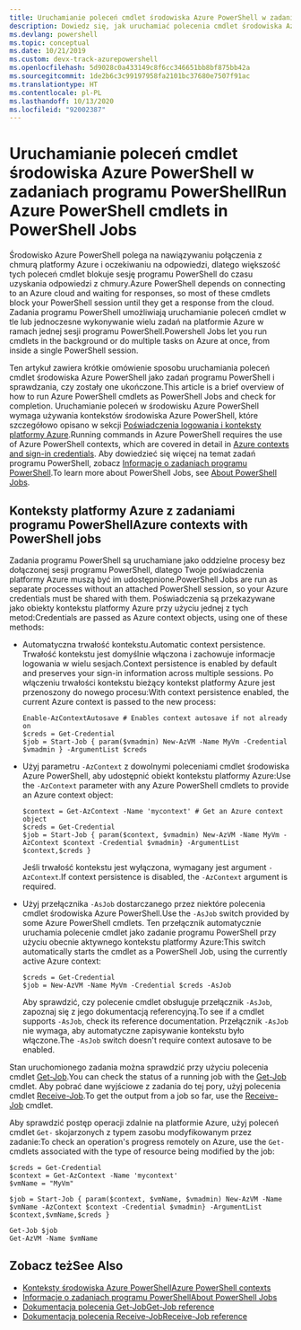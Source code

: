 ```yaml
---
title: Uruchamianie poleceń cmdlet środowiska Azure PowerShell w zadaniach programu PowerShell
description: Dowiedz się, jak uruchamiać polecenia cmdlet środowiska Azure PowerShell równolegle lub jako zadania w tle przy użyciu opcji -AsJob i Start-Job.
ms.devlang: powershell
ms.topic: conceptual
ms.date: 10/21/2019
ms.custom: devx-track-azurepowershell
ms.openlocfilehash: 5d9028c0a433149c8f6cc346651bb8bf875bb42a
ms.sourcegitcommit: 1de2b6c3c99197958fa2101bc37680e7507f91ac
ms.translationtype: HT
ms.contentlocale: pl-PL
ms.lasthandoff: 10/13/2020
ms.locfileid: "92002387"
---
```

# <a name="run-azure-powershell-cmdlets-in-powershell-jobs"></a><span data-ttu-id="687f0-103">Uruchamianie poleceń cmdlet środowiska Azure PowerShell w zadaniach programu PowerShell</span><span class="sxs-lookup"><span data-stu-id="687f0-103">Run Azure PowerShell cmdlets in PowerShell Jobs</span></span>

<span data-ttu-id="687f0-104">Środowisko Azure PowerShell polega na nawiązywaniu połączenia z chmurą platformy Azure i oczekiwaniu na odpowiedzi, dlatego większość tych poleceń cmdlet blokuje sesję programu PowerShell do czasu uzyskania odpowiedzi z chmury.</span><span class="sxs-lookup"><span data-stu-id="687f0-104">Azure PowerShell depends on connecting to an Azure cloud and waiting for responses, so most of these cmdlets block your PowerShell session until they get a response from the cloud.</span></span>
<span data-ttu-id="687f0-105">Zadania programu PowerShell umożliwiają uruchamianie poleceń cmdlet w tle lub jednoczesne wykonywanie wielu zadań na platformie Azure w ramach jednej sesji programu PowerShell.</span><span class="sxs-lookup"><span data-stu-id="687f0-105">Powershell Jobs let you run cmdlets in the background or do multiple tasks on Azure at once, from inside a single PowerShell session.</span></span>

<span data-ttu-id="687f0-106">Ten artykuł zawiera krótkie omówienie sposobu uruchamiania poleceń cmdlet środowiska Azure PowerShell jako zadań programu PowerShell i sprawdzania, czy zostały one ukończone.</span><span class="sxs-lookup"><span data-stu-id="687f0-106">This article is a brief overview of how to run Azure PowerShell cmdlets as PowerShell Jobs and check for completion.</span></span> <span data-ttu-id="687f0-107">Uruchamianie poleceń w środowisku Azure PowerShell wymaga używania kontekstów środowiska Azure PowerShell, które szczegółowo opisano w sekcji [Poświadczenia logowania i konteksty platformy Azure](context-persistence.md).</span><span class="sxs-lookup"><span data-stu-id="687f0-107">Running commands in Azure PowerShell requires the use of Azure PowerShell contexts, which are covered in detail in [Azure contexts and sign-in credentials](context-persistence.md).</span></span>
<span data-ttu-id="687f0-108">Aby dowiedzieć się więcej na temat zadań programu PowerShell, zobacz [Informacje o zadaniach programu PowerShell](/powershell/module/microsoft.powershell.core/about/about_jobs).</span><span class="sxs-lookup"><span data-stu-id="687f0-108">To learn more about PowerShell Jobs, see [About PowerShell Jobs](/powershell/module/microsoft.powershell.core/about/about_jobs).</span></span>

## <a name="azure-contexts-with-powershell-jobs"></a><span data-ttu-id="687f0-109">Konteksty platformy Azure z zadaniami programu PowerShell</span><span class="sxs-lookup"><span data-stu-id="687f0-109">Azure contexts with PowerShell jobs</span></span>

<span data-ttu-id="687f0-110">Zadania programu PowerShell są uruchamiane jako oddzielne procesy bez dołączonej sesji programu PowerShell, dlatego Twoje poświadczenia platformy Azure muszą być im udostępnione.</span><span class="sxs-lookup"><span data-stu-id="687f0-110">PowerShell Jobs are run as separate processes without an attached PowerShell session, so your Azure credentials must be shared with them.</span></span> <span data-ttu-id="687f0-111">Poświadczenia są przekazywane jako obiekty kontekstu platformy Azure przy użyciu jednej z tych metod:</span><span class="sxs-lookup"><span data-stu-id="687f0-111">Credentials are passed as Azure context objects, using one of these methods:</span></span>

* <span data-ttu-id="687f0-112">Automatyczna trwałość kontekstu.</span><span class="sxs-lookup"><span data-stu-id="687f0-112">Automatic context persistence.</span></span> <span data-ttu-id="687f0-113">Trwałość kontekstu jest domyślnie włączona i zachowuje informacje logowania w wielu sesjach.</span><span class="sxs-lookup"><span data-stu-id="687f0-113">Context persistence is enabled by default and preserves your sign-in information across multiple sessions.</span></span> <span data-ttu-id="687f0-114">Po włączeniu trwałości kontekstu bieżący kontekst platformy Azure jest przenoszony do nowego procesu:</span><span class="sxs-lookup"><span data-stu-id="687f0-114">With context persistence enabled, the current Azure context is passed to the new process:</span></span>

  ```azurepowershell-interactive
  Enable-AzContextAutosave # Enables context autosave if not already on
  $creds = Get-Credential
  $job = Start-Job { param($vmadmin) New-AzVM -Name MyVm -Credential $vmadmin } -ArgumentList $creds
  ```

* <span data-ttu-id="687f0-115">Użyj parametru `-AzContext` z dowolnymi poleceniami cmdlet środowiska Azure PowerShell, aby udostępnić obiekt kontekstu platformy Azure:</span><span class="sxs-lookup"><span data-stu-id="687f0-115">Use the `-AzContext` parameter with any Azure PowerShell cmdlets to provide an Azure context object:</span></span>

  ```azurepowershell-interactive
  $context = Get-AzContext -Name 'mycontext' # Get an Azure context object
  $creds = Get-Credential
  $job = Start-Job { param($context, $vmadmin) New-AzVM -Name MyVm -AzContext $context -Credential $vmadmin} -ArgumentList $context,$creds }
  ```

  <span data-ttu-id="687f0-116">Jeśli trwałość kontekstu jest wyłączona, wymagany jest argument `-AzContext`.</span><span class="sxs-lookup"><span data-stu-id="687f0-116">If context persistence is disabled, the `-AzContext` argument is required.</span></span>

* <span data-ttu-id="687f0-117">Użyj przełącznika `-AsJob` dostarczanego przez niektóre polecenia cmdlet środowiska Azure PowerShell.</span><span class="sxs-lookup"><span data-stu-id="687f0-117">Use the `-AsJob` switch provided by some Azure PowerShell cmdlets.</span></span> <span data-ttu-id="687f0-118">Ten przełącznik automatycznie uruchamia polecenie cmdlet jako zadanie programu PowerShell przy użyciu obecnie aktywnego kontekstu platformy Azure:</span><span class="sxs-lookup"><span data-stu-id="687f0-118">This switch automatically starts the cmdlet as a PowerShell Job, using the currently active Azure context:</span></span>

  ```azurepowershell-interactive
  $creds = Get-Credential
  $job = New-AzVM -Name MyVm -Credential $creds -AsJob
  ```

  <span data-ttu-id="687f0-119">Aby sprawdzić, czy polecenie cmdlet obsługuje przełącznik `-AsJob`, zapoznaj się z jego dokumentacją referencyjną.</span><span class="sxs-lookup"><span data-stu-id="687f0-119">To see if a cmdlet supports `-AsJob`, check its reference documentation.</span></span> <span data-ttu-id="687f0-120">Przełącznik `-AsJob` nie wymaga, aby automatyczne zapisywanie kontekstu było włączone.</span><span class="sxs-lookup"><span data-stu-id="687f0-120">The `-AsJob` switch doesn't require context autosave to be enabled.</span></span>

<span data-ttu-id="687f0-121">Stan uruchomionego zadania można sprawdzić przy użyciu polecenia cmdlet [Get-Job](/powershell/module/microsoft.powershell.core/get-job).</span><span class="sxs-lookup"><span data-stu-id="687f0-121">You can check the status of a running job with the [Get-Job](/powershell/module/microsoft.powershell.core/get-job) cmdlet.</span></span> <span data-ttu-id="687f0-122">Aby pobrać dane wyjściowe z zadania do tej pory, użyj polecenia cmdlet [Receive-Job](/powershell/module/microsoft.powershell.core/receive-job).</span><span class="sxs-lookup"><span data-stu-id="687f0-122">To get the output from a job so far, use the [Receive-Job](/powershell/module/microsoft.powershell.core/receive-job) cmdlet.</span></span>

<span data-ttu-id="687f0-123">Aby sprawdzić postęp operacji zdalnie na platformie Azure, użyj poleceń cmdlet `Get-` skojarzonych z typem zasobu modyfikowanym przez zadanie:</span><span class="sxs-lookup"><span data-stu-id="687f0-123">To check an operation's progress remotely on Azure, use the `Get-` cmdlets associated with the type of resource being modified by the job:</span></span>

```azurepowershell-interactive
$creds = Get-Credential
$context = Get-AzContext -Name 'mycontext'
$vmName = "MyVm"

$job = Start-Job { param($context, $vmName, $vmadmin) New-AzVM -Name $vmName -AzContext $context -Credential $vmadmin} -ArgumentList $context,$vmName,$creds }

Get-Job $job
Get-AzVM -Name $vmName
```

## <a name="see-also"></a><span data-ttu-id="687f0-124">Zobacz też</span><span class="sxs-lookup"><span data-stu-id="687f0-124">See Also</span></span>

* [<span data-ttu-id="687f0-125">Konteksty środowiska Azure PowerShell</span><span class="sxs-lookup"><span data-stu-id="687f0-125">Azure PowerShell contexts</span></span>](context-persistence.md)
* [<span data-ttu-id="687f0-126">Informacje o zadaniach programu PowerShell</span><span class="sxs-lookup"><span data-stu-id="687f0-126">About PowerShell Jobs</span></span>](/powershell/module/microsoft.powershell.core/about/about_jobs)
* [<span data-ttu-id="687f0-127">Dokumentacja polecenia Get-Job</span><span class="sxs-lookup"><span data-stu-id="687f0-127">Get-Job reference</span></span>](/powershell/module/microsoft.powershell.core/get-job)
* [<span data-ttu-id="687f0-128">Dokumentacja polecenia Receive-Job</span><span class="sxs-lookup"><span data-stu-id="687f0-128">Receive-Job reference</span></span>](/powershell/module/microsoft.powershell.core/receive-job)
